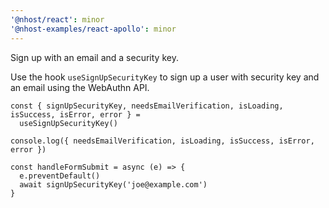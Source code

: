 ```yaml
---
'@nhost/react': minor
'@nhost-examples/react-apollo': minor
---
```


Sign up with an email and a security key.

Use the hook `useSignUpSecurityKey` to sign up a user with security key and an email using the WebAuthn API.

```tsx
const { signUpSecurityKey, needsEmailVerification, isLoading, isSuccess, isError, error } =
  useSignUpSecurityKey()

console.log({ needsEmailVerification, isLoading, isSuccess, isError, error })

const handleFormSubmit = async (e) => {
  e.preventDefault()
  await signUpSecurityKey('joe@example.com')
}
```
